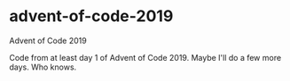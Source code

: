 # advent-of-code-2019
Advent of Code 2019

Code from at least day 1 of Advent of Code 2019. Maybe I'll do a few more days. Who knows.
